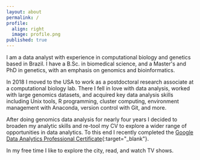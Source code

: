 ```yaml
---
layout: about
permalink: /
profile:
  align: right
  image: profile.png
published: true
---
```


I am a data analyst with experience in computational biology and genetics based in Brazil. I have a B.Sc. in biomedical science, and a Master's and PhD in genetics, with an emphasis on genomics and bioinformatics.

In 2018 I moved to the USA to work as a postdoctoral research associate at a computational biology lab. There I fell in love with data analysis, worked with large genomics datasets, and acquired key data analysis skills including Unix tools, R programming, cluster computing, environment management with Anaconda, version control with Git, and more.

After doing genomics data analysis for nearly four years I decided to broaden my analytic skills and re-tool my CV to explore a wider range of opportunities in data analytics. To this end I recently completed the [Google Data Analytics Professional Certificate](https://www.coursera.org/professional-certificates/google-data-analytics){:target="_blank"}.

In my free time I like to explore the city, read, and watch TV shows.
